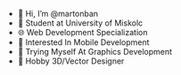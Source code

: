 - 👋 Hi, I’m @martonban
- 🏫 Student at University of Miskolc 
- 🌐 Web Development Specialization
- 📱  Interested In Mobile Development
- 🤤 Trying Myself At Graphics Development
- 🎨 Hobby 3D/Vector Designer


<!---
martonbn/martonbn is a ✨ special ✨ repository because its `README.md` (this file) appears on your GitHub profile.
You can click the Preview link to take a look at your changes.
--->
